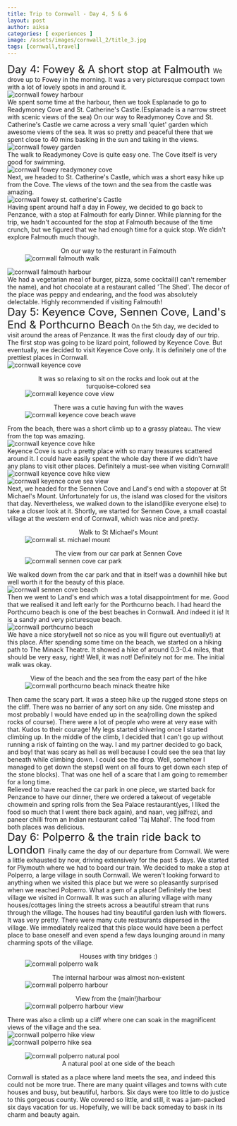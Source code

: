 ```yaml
---
title: Trip to Cornwall - Day 4, 5 & 6 
layout: post
author: aiksa
categories: [ experiences ]
image: /assets/images/cornwall_2/title_3.jpg
tags: [cornwall,travel]
---
```


<font size="5"> Day 4: Fowey & A short stop at Falmouth </font>
We drove up to Fowey in the morning. It was a very picturesque compact town with a lot of lovely spots in and around it. 
<img src="/mundana-theme-jekyll/assets/images/cornwall_2/fowey1.jpg"
     alt="cornwall fowey harbour"
     style="display: block; margin-right: auto; margin-left: auto; max-height: 700px" />
We spent some time at the harbour, then we took Esplanade to go to Readymoney Cove and St. Catherine's Castle.(Esplanade is a narrow street with scenic views of the sea) On our way to Readymoney Cove and St. Catherine's Castle we came across a very small 'quiet' garden which awesome views of the sea. It was so pretty and peaceful there that we spent close to 40 mins basking in the sun and taking in the views.
<img src="/mundana-theme-jekyll/assets/images/cornwall_2/fowey2_garden.jpg"
     alt="cornwall fowey garden"
     style="display: block; margin-right: auto; margin-left: auto; max-height: 700px" />
The walk to Readymoney Cove is quite easy one. The Cove itself is very good for swimming.
<img src="/mundana-theme-jekyll/assets/images/cornwall_2/fowey3_beach.jpg"
     alt="cornwall fowey readymoney cove"
     style="display: block; margin-right: auto; margin-left: auto; max-height: 700px" />
Next, we headed to St. Catherine's Castle, which was a short easy hike up from the Cove. The views of the town and the sea from the castle was amazing.
<img src="/mundana-theme-jekyll/assets/images/cornwall_2/fowet_st_cath.jpg"
     alt="cornwall fowey st. catherine's Castle"
     style="display: block; margin-right: auto; margin-left: auto; max-height: 700px" />
Having spent around half a day in Fowey, we decided to go back to Penzance, with a stop at Falmouth for early Dinner. While planning for the trip, we hadn't accounted for the stop at Falmouth because of the time crunch, but we figured that we had enough time for a quick stop. We didn't explore Falmouth much though.
<figure>
<figcaption style="text-align: center;">On our way to the resturant in Falmouth</figcaption>
<img src="/mundana-theme-jekyll/assets/images/cornwall_2/falmouth2.jpg"
     alt="cornwall falmouth walk"
     style="display: block; margin-right: auto; margin-left: auto; max-height: 700px" />
</figure>
<img src="/mundana-theme-jekyll/assets/images/cornwall_2/falmouth1.jpg"
     alt="cornwall falmouth harbour"
     style="display: block; margin-right: auto; margin-left: auto; max-height: 700px" />
We had a vegetarian meal of burger, pizza, some cocktail(I can't remember the name), and hot chocolate at a restaurant called 'The Shed'. The decor of the place was peppy and endearing, and the food was absolutely delectable. Highly recommended if visiting Falmouth!
<br />
<font size="5"> Day 5: Keyence Cove, Sennen Cove, Land's End & Porthcurno Beach</font>
On the 5th day, we decided to visit around the areas of Penzance. It was the first cloudy day of our trip. The first stop was going to be lizard point, followed by Keyence Cove. But eventually, we decided to visit Keyence Cove only. It is definitely one of the prettiest places in Cornwall.
<img src="/mundana-theme-jekyll/assets/images/cornwall_2/kyance_cove1.jpg"
     alt="cornwall keyence cove"
     style="display: block; margin-right: auto; margin-left: auto; max-height: 700px" />
<figure>
<figcaption style="text-align: center;">It was so relaxing to sit on the rocks and look out at the turquoise-colored sea</figcaption>
<img src="/mundana-theme-jekyll/assets/images/cornwall_2/kyance_cove2.jpg"
     alt="cornwall keyence cove view"
     style="display: block; margin-right: auto; margin-left: auto; max-height: 700px" />
</figure>
<figure>
<figcaption style="text-align: center;">There was a cutie having fun with the waves</figcaption>
<img src="/mundana-theme-jekyll/assets/images/cornwall_2/kyance_cove3_tbc.jpg"
     alt="cornwall keyence cove beach wave"
     style="display: block; margin-right: auto; margin-left: auto; max-height: 700px" />
</figure>
From the beach, there was a short climb up to a grassy plateau. The view from the top was amazing.
<img src="/mundana-theme-jekyll/assets/images/cornwall_2/kyance_cove5_tbc.jpg"
     alt="cornwall keyence cove hike"
     style="display: block; margin-right: auto; margin-left: auto; max-height: 700px" />
Keyence Cove is such a pretty place with so many treasures scattered around it. I could have easily spent the whole day there if we didn't have any plans to visit other places. Definitely a must-see when visiting Cornwall!
<img src="/mundana-theme-jekyll/assets/images/cornwall_2/kyance_cove6.jpg"
     alt="cornwall keyence cove hike view"
     style="display: block; margin-right: auto; margin-left: auto; max-height: 700px" />
<img src="/mundana-theme-jekyll/assets/images/cornwall_2/kyance_cove8.jpg"
     alt="cornwall keyence cove sea view"
     style="display: block; margin-right: auto; margin-left: auto; max-height: 700px" />
Next, we headed for the Sennen Cove and Land's end with a stopover at St Michael's Mount. Unfortunately for us, the island was closed for the visitors that day. Nevertheless, we walked down to the island(like everyone else) to take a closer look at it. Shortly, we started for Sennen Cove, a small coastal village at the western end of Cornwall, which was nice and pretty.
<figure>
<figcaption style="text-align: center;">Walk to St Michael's Mount</figcaption>
<img src="/mundana-theme-jekyll/assets/images/cornwall_2/st_marzion_tbc.jpg"
     alt="cornwall st. michael mount"
     style="display: block; margin-right: auto; margin-left: auto; max-height: 700px" />
</figure>
<figure>
<figcaption style="text-align: center;">The view from our car park at Sennen Cove</figcaption>
<img src="/mundana-theme-jekyll/assets/images/cornwall_2/sennen_cove1.jpg"
     alt="cornwall sennen cove car park"
     style="display: block; margin-right: auto; margin-left: auto; max-height: 700px" />
</figure>
We walked down from the car park and that in itself was a downhill hike but well worth it for the beauty of this place.
<img src="/mundana-theme-jekyll/assets/images/cornwall_2/sennen_cove2.jpg"
     alt="cornwall sennen cove beach"
     style="display: block; margin-right: auto; margin-left: auto; max-height: 700px" />
Then we went to Land's end which was a total disappointment for me. Good that we realised it and left early for the Porthcurno beach.
I had heard the Porthcurno beach is one of the best beaches in Cornwall. And indeed it is! It is a sandy and very picturesque beach. 
<img src="/mundana-theme-jekyll/assets/images/cornwall_2/pothcurno_beach0.jpg"
     alt="cornwall porthcurno beach"
     style="display: block; margin-right: auto; margin-left: auto; max-height: 700px" />
We have a nice story(well not so nice as you will figure out eventually!) at this place. After spending some time on the beach, we started on a hiking path to The Minack Theatre. 
It showed a hike of around 0.3-0.4 miles, that should be very easy, right! Well, it was not! Definitely not for me. The initial walk was okay.
<figure>
<figcaption style="text-align: center;">View of the beach and the sea from the easy part of the hike</figcaption>
<img src="/mundana-theme-jekyll/assets/images/cornwall_2/pothcurno_beach1.jpg"
     alt="cornwall porthcurno beach minack theatre hike"
     style="display: block; margin-right: auto; margin-left: auto; max-height: 700px" />
</figure>
Then came the scary part. It was a steep hike up the rugged stone steps on the cliff. There was no barrier of any sort on any side. One misstep and most probably I would have ended up in the sea(rolling down the spiked rocks of course). There were a lot of people who were at very ease with that. Kudos to their courage! My legs started shivering once I started climbing up. In the middle of the climb, I decided that I can't go up without running a risk of fainting on the way. I and my partner decided to go back, and boy! that was scary as hell as well because I could see the sea that lay beneath while climbing down. I could see the drop. Well, somehow I managed to get down the steps(I went on all fours to get down each step of the stone blocks). That was one hell of a scare that I am going to remember for a long time.
<br />
Relieved to have reached the car park in one piece, we started back for Penzance to have our dinner, there we ordered a takeout of vegetable chowmein and spring rolls from the Sea Palace restaurant(yes, I liked the food so much that I went there back again), and naan, veg jalfrezi, and paneer chilli from an Indian restaurant called 'Taj Mahal'. The food from both places was delicious.
<br />
<font size="5"> Day 6: Polperro & the train ride back to London </font>
Finally came the day of our departure from Cornwall. We were a little exhausted by now, driving extensively for the past 5 days. We started for Plymouth where we had to board our train. We decided to make a stop at Polperro, a large village in south Cornwall. We weren't looking forward to anything when we visited this place but we were so pleasantly surprised when we reached Polperro. What a gem of a place! Definitely the best village we visited in Cornwall. It was such an alluring village with many houses/cottages lining the streets across a beautiful stream that runs through the village. The houses had tiny beautiful garden lush with flowers. It was very pretty. There were many cute restaurants dispersed in the village. We immediately realized that this place would have been a perfect place to base oneself and even spend a few days lounging around in many charming spots of the village.
<figure>
<figcaption style="text-align: center;">Houses with tiny bridges :)</figcaption>
<img src="/mundana-theme-jekyll/assets/images/cornwall_2/polperro0.jpg"
     alt="cornwall polperro walk"
     style="display: block; margin-right: auto; margin-left: auto; max-height: 700px" />
</figure>
<figure>
<figcaption style="text-align: center;">The internal harbour was almost non-existent</figcaption>
<img src="/mundana-theme-jekyll/assets/images/cornwall_2/polperro6.jpg"
     alt="cornwall polperro harbour"
     style="display: block; margin-right: auto; margin-left: auto; max-height: 700px" />
</figure>
<figure>
<figcaption style="text-align: center;">View from the (main!)harbour</figcaption>
<img src="/mundana-theme-jekyll/assets/images/cornwall_2/polperro_5.jpg"
     alt="cornwall polperro harbour view"
     style="display: block; margin-right: auto; margin-left: auto; max-height: 700px" />
</figure>
There was also a climb up a cliff where one can soak in the magnificent views of the village and the sea.
<img src="/mundana-theme-jekyll/assets/images/cornwall_2/polperror2.jpg"
     alt="cornwall polperro hike view"
     style="display: block; margin-right: auto; margin-left: auto; max-height: 700px" />
<img src="/mundana-theme-jekyll/assets/images/cornwall_2/polperro4.jpg"
     alt="cornwall polperro hike sea"
     style="display: block; margin-right: auto; margin-left: auto; max-height: 700px" />
<figure>
<img src="/mundana-theme-jekyll/assets/images/cornwall_2/poperro3.jpg"
     alt="cornwall polperro natural pool"
     style="display: block; margin-right: auto; margin-left: auto; max-height: 700px" />
<figcaption style="text-align: center;">A natural pool at one side of the beach</figcaption>
</figure>
Cornwall is stated as a place where land meets the sea, and indeed this could not be more true. There are many quaint villages and towns with cute houses and busy, but beautiful, harbors. Six days were too little to do justice to this gorgeous county. We covered so little, and still, it was a jam-packed six days vacation for us. Hopefully, we will be back someday to bask in its charm and beauty again.